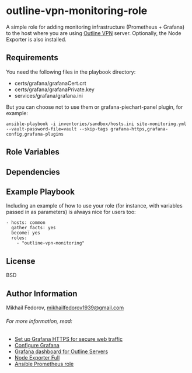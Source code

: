 outline-vpn-monitoring-role
=========

A simple role for adding monitoring infrastructure (Prometheus + Grafana) to the host where you are using [Outline VPN](https://getoutline.org) server.
Optionally, the Node Exporter is also installed.

Requirements
------------

You need the following files in the playbook directory:
- certs/grafana/grafanaCert.crt 
- certs/grafana/grafanaPrivate.key
- services/grafana/grafana.ini

But you can choose not to use them or grafana-piechart-panel plugin, for example:

`
ansible-playbook -i inventories/sandbox/hosts.ini site-monitoring.yml --vault-password-file=vault --skip-tags grafana-https,grafana-config,grafana-plugins
`

Role Variables
--------------


Dependencies
------------


Example Playbook
----------------

Including an example of how to use your role (for instance, with variables passed in as parameters) is always nice for users too:

    - hosts: common
      gather_facts: yes
      become: yes
      roles:
        - "outline-vpn-monitoring"

License
-------

BSD

Author Information
------------------

Mikhail Fedorov, mikhailfedorov1939@gmail.com


###### For more information, read:
- [Set up Grafana HTTPS for secure web traffic](https://grafana.com/docs/grafana/latest/setup-grafana/set-up-https/)
- [Configure Grafana](https://grafana.com/docs/grafana/latest/setup-grafana/configure-grafana/)
- [Grafana dashboard for Outline Servers](https://gist.github.com/fortuna/ea92f0ac0e7543ed5feea75902880ca0)
- [Node Exporter Full](https://grafana.com/grafana/dashboards/1860-node-exporter-full/)
- [Ansible Prometheus role](https://prometheus-community.github.io/ansible/branch/main/prometheus_role.html)
